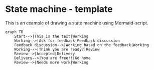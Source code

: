 # State machine - template

This is an example of drawing a state machine using Mermaid-script. 

```mermaid
graph TD
    Start-->|This is the text|Working
    Working-->|Ask for feedback|Feedback discussion
    Feedback discussion-->|Working based on the feedback|Working
    Working-->|Think you are ready?|Review
    Review-->|Accepted|Delivery
    Delivery-->|You are free!!|Go home
    Review-->|Needs more work|Working

```

